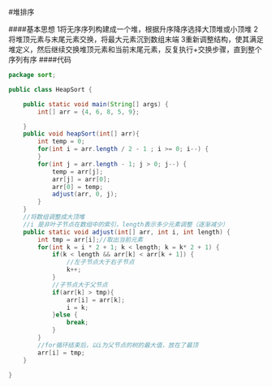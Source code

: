 #堆排序

####基本思想
1将无序序列构建成一个堆，根据升序降序选择大顶堆或小顶堆
2将堆顶元素与末尾元素交换，将最大元素沉到数组末端
3重新调整结构，使其满足堆定义，然后继续交换堆顶元素和当前末尾元素，反复执行+交换步骤，直到整个序列有序
####代码
```java
package sort;

public class HeapSort {

	public static void main(String[] args) {
		int[] arr = {4, 6, 8, 5, 9};

	}
	public void heapSort(int[] arr){
		int temp = 0;
		for(int i = arr.length / 2 - 1 ; i >= 0; i--) {
		}
		for(int j = arr.length - 1; j > 0; j--) {
			temp = arr[j];
			arr[j] = arr[0];
			arr[0] = temp;
			adjust(arr, 0, j);
		}
	}
	//将数组调整成大顶堆
	//i 是非叶子节点在数组中的索引，length表示多少元素调整（逐渐减少）
	public static void adjust(int[] arr, int i, int length) {
		int tmp = arr[i];//取出当前元素
		for(int k = i * 2 + 1; k < length; k = k* 2 + 1) {
			if(k < length && arr[k] < arr[k + 1]) {
				//左子节点大于右子节点		
				k++;
			}
			//子节点大于父节点
			if(arr[k] > tmp){
				arr[i] = arr[k];
				i = k;
			}else {
				break;
			}
		}
		//for循环结束后，以i为父节点的树的最大值，放在了最顶
		arr[i] = tmp;
	}

}

```
